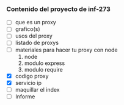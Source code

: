 ### Contenido del proyecto de inf-273
- [ ] que es un proxy  
- [ ] grafico(s)  
- [ ] usos del proxy  
- [ ] listado de proxys  
- [ ] materiales para hacer tu proxy con node  
     1. node  
     1. modulo express  
     1. modulo require  
- [x] codigo proxy
- [x] servicio ip
- [ ] maquillar el index
- [ ] Informe

